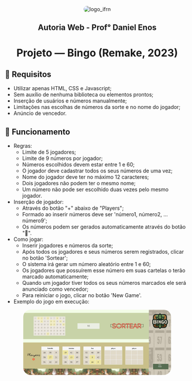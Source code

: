 <div align="center">
  <img src="https://portal.ifrn.edu.br/media/images/10722_O_Diretor_do_IFRN_Campus_Caico_convida_a.width-500.jpg" alt="logo_ifrn" width="250" height="auto" style="border-radius:20px;" />
  <h2>
    Autoria Web - Prof° Daniel Enos
  </h2>
  <h1>
    Projeto — Bingo (Remake, 2023)
  </h1> 
</div>

## :pencil: Requisitos
- Utilizar apenas HTML, CSS e Javascript;
- Sem auxílio de nenhuma biblioteca ou elementos prontos;
- Inserção de usuários e números manualmente;
- Limitações nas escolhas de números da sorte e no nome do jogador;
- Anúncio de vencedor.

## :hammer: Funcionamento
- Regras:
  - Limite de 5 jogadores;
  - Limite de 9 números por jogador;
  - Números escolhidos devem estar entre 1 e 60;
  - O jogador deve cadastrar todos os seus números de uma vez;
  - Nome do jogador deve ter no máximo 12 caracteres;
  - Dois jogadores não podem ter o mesmo nome;
  - Um número não pode ser escolhido duas vezes pelo mesmo jogador.
- Inserção de jogador:
  - Através do botão "+" abaixo de "Players";
  - Formado ao inserir números deve ser 'número1, número2, ... número9';
  - Os números podem ser gerados automaticamente através do botão "🎲".
- Como jogar:
  - Inserir jogadores e números da sorte;
  - Após todos os jogadores e seus números serem registrados, clicar no botão 'Sortear';
  - O sistema irá gerar um número aleatório entre 1 e 60;
  - Os jogadores que possuírem esse número em suas cartelas o terão marcado automaticamente;
  - Quando um jogador tiver todos os seus números marcados ele será anunciado como vencedor;
  - Para reiniciar o jogo, clicar no botão 'New Game'.
- Exemplo do jogo em execução:
<div align="center">
  <img src="https://github.com/isabelleqga/bingo2023/blob/main/img/exemplo.JPG?raw=true" alt="exemplo" width="80%" height="auto" style="border-radius:20px;" />
</div>
